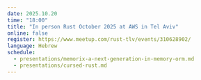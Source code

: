 ```yaml
---
date: 2025.10.20
time: "18:00"
title: "In person Rust October 2025 at AWS in Tel Aviv"
online: false
register: https://www.meetup.com/rust-tlv/events/310628902/
language: Hebrew
schedule:
  - presentations/memorix-a-next-generation-in-memory-orm.md
  - presentations/cursed-rust.md
---
```




